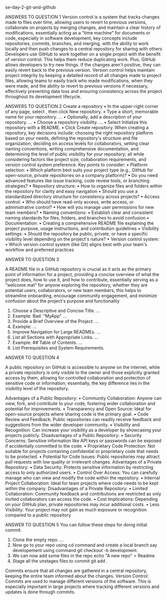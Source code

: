 se-day-2-git-and-github

ANSWERS TO QUESTION 1
Version control is a system that tracks changes made to files over time, allowing users to revert to previous versions, collaborate on projects by merging changes, and maintain a clear history of modifications, essentially acting as a "time machine" for documents or code, especially in software development; key concepts include repositories, commits, branches, and merging, with the ability to work locally and then push changes to a central repository for sharing with others
Developers use GitHub to work together on a single project with the benefit of version control. This helps them reduce duplicating work. Plus, GitHub allows developers to try new things. If the changes aren't positive, they can easily revert back to the previous version.
Version control helps maintain project integrity by keeping a detailed record of all changes made to project files, allowing teams to easily track who made modifications, when they were made, and the ability to revert to previous versions if necessary, effectively preventing data loss and ensuring consistency across the project throughout its development lifecycle. 

ANSWERS TO QUESTION 2
Create a repository
•	In the upper-right corner of any page, select , then click New repository.
•	Type a short, memorable name for your repository. ...
•	Optionally, add a description of your repository. ...
•	Choose a repository visibility. ...
•	Select Initialize this repository with a README.
•	Click Create repository.
When creating a repository, key decisions include: choosing the right repository platform based on your needs, defining the repository's structure and file organization, deciding on access levels for collaborators, setting clear naming conventions, writing comprehensive documentation, and determining the level of public visibility for your repository; all while considering factors like project size, collaboration requirements, and version control system preference. 
Key points to consider:
•	Platform selection:
•	Which platform best suits your project type (e.g., GitHub for open-source, private repositories on a company platform)? 
•	Do you need advanced features like issue tracking, code review tools, or branching strategies? 
•	Repository structure:
•	How to organize files and folders within the repository for clarity and easy navigation 
•	Should you use a standardized directory structure for consistency across projects? 
•	Access control:
•	Who should have read-only access, write access, or administrative control? 
•	How will you manage user permissions for new team members? 
•	Naming conventions:
•	Establish clear and consistent naming standards for files, folders, and branches to avoid confusion 
•	Documentation:
•	Creating a comprehensive README file explaining the project purpose, usage instructions, and contribution guidelines 
•	Visibility settings:
•	Should the repository be public, private, or have a specific visibility level depending on the project's nature? 
•	Version control system:
•	Which version control system (like Git) aligns best with your team's workflow and preferred practices 


ANSWER TO QUESTION 3

A README file in a GitHub repository is crucial as it acts as the primary point of information for a project, providing a concise overview of what the project does, how to use it, and how to contribute, essentially serving as a "welcome mat" for anyone exploring the repository, whether they are potential users, collaborators, or new team members; this helps to streamline onboarding, encourage community engagement, and minimize confusion about the project's purpose and functionality

1.	Choose a Descriptive and Concise Title. ...
2.	Example: Bad: "MyApp" ...
3.	Provide a Brief Overview of the Project. ...
4.	Example: ...
5.	Improve Navigation for Large READMEs. ...
6.	List all Sections with Appropriate Links. ...
7.	Example: ## Table of Contents. ...
8.	List Prerequisites and System Requirements.


ANSWER TO QUESTION 4

A public repository on GitHub is accessible to anyone on the internet, while a private repository is only visible to the owner and those explicitly granted access by them, allowing for controlled collaboration and protection of sensitive code or information; essentially, the key difference lies in the visibility level of the repository. 

Advantages of a Public Repository:
•	Community Collaboration:
Anyone can view, fork, and contribute to your code, fostering wider collaboration and potential for improvements. 
•	Transparency and Open Source:
Ideal for open-source projects where sharing code is the primary goal. 
•	Code Review and Feedback:
Public repositories can readily receive feedback and suggestions from the wider developer community. 
•	Visibility and Recognition:
Can increase your visibility as a developer by showcasing your projects publicly. 
Disadvantages of a Public Repository:
•	Security Concerns:
Sensitive information like API keys or passwords can be exposed if accidentally committed to the code. 
•	Proprietary Code Protection:
Not suitable for projects containing confidential or proprietary code that needs to be protected. 
•	Potential for Code Issues:
Public repositories may attract pull requests with low quality or irrelevant changes. 
Advantages of a Private Repository:
•	Data Security: Protects sensitive information by restricting access to only authorized users.
•	Control Over Access: You can carefully manage who can view and modify the code within the repository.
•	Internal Project Collaboration: Ideal for team projects where code needs to be kept within the company. 
Disadvantages of a Private Repository:
•	Limited Collaboration:
Community feedback and contributions are restricted as only invited collaborators can access the code. 
•	Cost Implications:
Depending on your GitHub plan, private repositories may incur additional costs. 
•	Less Visibility:
Your project may not gain as much exposure or recognition compared to a public repository



ANSWER TO QUESTION 5
You can follow these steps for doing initial commit.
1.	Clone the empty repo. ...
2.	Now go to your repo using cd command and create a local branch say developement using command git checkout -b development.
3.	We can now add some files in the repo echo "A new repo" > Readme.
4.	Stage all the unstages files to commit git add .

Commits ensure that all changes are gathered in a central repository, keeping the entire team informed about the changes. Version Control: Commits are used to manage different versions of the software. This is especially important in large projects where tracking different versions and updates is done through commits.
